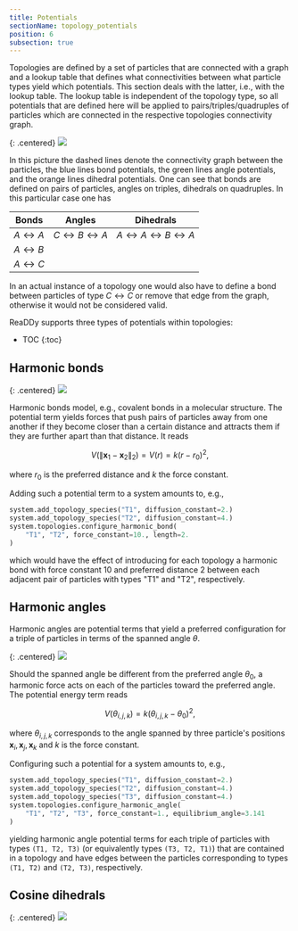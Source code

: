 ```yaml
---
title: Potentials
sectionName: topology_potentials
position: 6
subsection: true
---
```


Topologies are defined by a set of particles that are connected with a graph and a lookup table that defines what connectivities between what particle types yield which potentials.
This section deals with the latter, i.e., with the lookup table. The lookup table is independent of the topology type, so all potentials that are defined here will be applied to pairs/triples/quadruples of particles which are connected in the respective topologies connectivity graph.

{: .centered}
![](assets/topologies/topology_graph.png)

In this picture the dashed lines denote the connectivity graph between the particles, the blue lines bond potentials, the green lines angle potentials, and the orange lines dihedral potentials. One can see that bonds are defined on pairs of particles, angles on triples, dihedrals on quadruples. In this particular case one has

| Bonds                | Angles                                | Dihedrals                                               |
| -------------------- | ------------------------------------- | ------------------------------------------------------- |
| $A\leftrightarrow A$ | $C\leftrightarrow B\leftrightarrow A$ | $A\leftrightarrow A\leftrightarrow B \leftrightarrow A$ |
| $A\leftrightarrow B$ |                                       |                                                         |
| $A\leftrightarrow C$ |                                       |                                                         |

In an actual instance of a topology one would also have to define a bond between particles of type $C\leftrightarrow C$ or remove that edge from the graph, otherwise it would not be considered valid.

ReaDDy supports three types of potentials within topologies:

* TOC
{:toc}

## Harmonic bonds

{: .centered}
![](assets/topologies/top_bond.png)

Harmonic bonds model, e.g., covalent bonds in a molecular structure. The potential term yields forces that push pairs of particles away from one another if they become closer than a certain distance and attracts them if they are further apart than that distance. It reads

$$
V(\|\mathbf{x}_1-\mathbf{x}_2\|_2) = V(r) = k(r-r_0)^2,
$$

where $r_0$ is the preferred distance and $k$ the force constant.

Adding such a potential term to a system amounts to, e.g.,
```python
system.add_topology_species("T1", diffusion_constant=2.)
system.add_topology_species("T2", diffusion_constant=4.)
system.topologies.configure_harmonic_bond(
    "T1", "T2", force_constant=10., length=2.
)
```
which would have the effect of introducing for each topology a harmonic bond with force constant 10 and preferred distance 2 between each adjacent pair of particles with types "T1" and "T2", respectively.

## Harmonic angles

Harmonic angles are potential terms that yield a preferred configuration for a triple of particles in terms of the spanned angle $\theta$.

{: .centered}
![](assets/topologies/top_angle.png)

Should the spanned angle be different from the preferred angle $\theta_0$, a harmonic force acts on each of the particles toward the preferred angle. The potential energy term reads

$$
V(\theta_{i,j,k}) = k(\theta_{i,j,k} - \theta_0)^2,
$$

where $\theta_{i,j,k}$ corresponds to the angle spanned by three particle's positions $\mathbf{x}_i, \mathbf{x}_j, \mathbf{x}_k$ and $k$ is the force constant.

Configuring such a potential for a system amounts to, e.g.,
```python
system.add_topology_species("T1", diffusion_constant=2.)
system.add_topology_species("T2", diffusion_constant=4.)
system.add_topology_species("T3", diffusion_constant=4.)
system.topologies.configure_harmonic_angle(
    "T1", "T2", "T3", force_constant=1., equilibrium_angle=3.141
)
```
yielding harmonic angle potential terms for each triple of particles with types `(T1, T2, T3)` (or equivalently types `(T3, T2, T1)`) that are contained in a topology and have edges between the particles corresponding to types `(T1, T2)` and `(T2, T3)`, respectively.

## Cosine dihedrals

{: .centered}
![](assets/topologies/top_dihedral.png)
